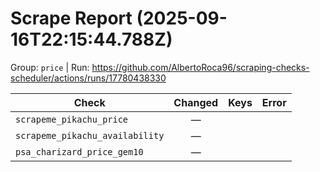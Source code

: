 # Scrape Report (2025-09-16T22:15:44.788Z)

Group: `price`  |  Run: https://github.com/AlbertoRoca96/scraping-checks-scheduler/actions/runs/17780438330

| Check | Changed | Keys | Error |
|---|:---:|:--|:--|
| `scrapeme_pikachu_price` | — |  |  |
| `scrapeme_pikachu_availability` | — |  |  |
| `psa_charizard_price_gem10` | — |  |  |
